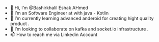 - 👋 Hi, I’m @Bashirkhalil Eshak AHmed 
- 👀 I’m an Software Engineer at with java - Kotlin 
- 🌱 I’m currently learning advanced anderoid for creating hight quality product .
- 💞️ I’m looking to collaborate on kafka and socket.io infrastructure  .
- 📫 How to reach me via Linkedin Account 

<!---
Bashirkhalil/Bashirkhalil is a ✨ special ✨ repository because its `README.md` (this file) appears on your GitHub profile.
You can click the Preview link to take a look at your changes.
--->
